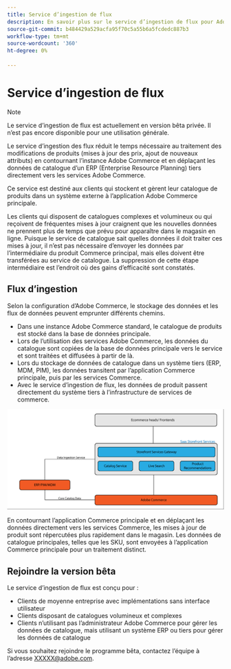 ```yaml
---
title: Service d’ingestion de flux
description: En savoir plus sur le service d’ingestion de flux pour Adobe Commerce
source-git-commit: b484429a529acfa95f70c5a55b6a5fcdedc887b3
workflow-type: tm+mt
source-wordcount: '360'
ht-degree: 0%

---
```



# Service d’ingestion de flux

>[!NOTE]
>
>Le service d’ingestion de flux est actuellement en version bêta privée. Il n’est pas encore disponible pour une utilisation générale.

Le service d’ingestion des flux réduit le temps nécessaire au traitement des modifications de produits (mises à jour des prix, ajout de nouveaux attributs) en contournant l’instance Adobe Commerce et en déplaçant les données de catalogue d’un ERP (Enterprise Resource Planning) tiers directement vers les services Adobe Commerce.

Ce service est destiné aux clients qui stockent et gèrent leur catalogue de produits dans un système externe à l’application Adobe Commerce principale.

Les clients qui disposent de catalogues complexes et volumineux ou qui reçoivent de fréquentes mises à jour craignent que les nouvelles données ne prennent plus de temps que prévu pour apparaître dans le magasin en ligne. Puisque le service de catalogue sait quelles données il doit traiter ces mises à jour, il n’est pas nécessaire d’envoyer les données par l’intermédiaire du produit Commerce principal, mais elles doivent être transférées au service de catalogue. La suppression de cette étape intermédiaire est l’endroit où des gains d’efficacité sont constatés.

## Flux d’ingestion

Selon la configuration d’Adobe Commerce, le stockage des données et les flux de données peuvent emprunter différents chemins.

* Dans une instance Adobe Commerce standard, le catalogue de produits est stocké dans la base de données principale.
* Lors de l’utilisation des services Adobe Commerce, les données du catalogue sont copiées de la base de données principale vers le service et sont traitées et diffusées à partir de là.
* Lors du stockage de données de catalogue dans un système tiers (ERP, MDM, PIM), les données transitent par l’application Commerce principale, puis par les services Commerce.
* Avec le service d’ingestion de flux, les données de produit passent directement du système tiers à l’infrastructure de services de commerce.

![Service d’ingestion de flux](assets/feed-ingestion.png)

En contournant l’application Commerce principale et en déplaçant les données directement vers les services Commerce, les mises à jour de produit sont répercutées plus rapidement dans le magasin. Les données de catalogue principales, telles que les SKU, sont envoyées à l’application Commerce principale pour un traitement distinct.

## Rejoindre la version bêta

Le service d’ingestion de flux est conçu pour :

* Clients de moyenne entreprise avec implémentations sans interface utilisateur
* Clients disposant de catalogues volumineux et complexes
* Clients n’utilisant pas l’administrateur Adobe Commerce pour gérer les données de catalogue, mais utilisant un système ERP ou tiers pour gérer les données de catalogue

Si vous souhaitez rejoindre le programme bêta, contactez l’équipe à l’adresse XXXXX@adobe.com.
